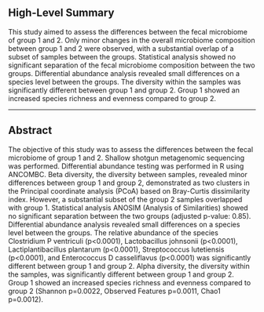 ## High-Level Summary
This study aimed to assess the differences between the fecal microbiome of group 1 and 2. Only minor changes in the overall microbiome composition between group 1 and 2 were observed, with a substantial overlap of a subset of samples between the groups. Statistical analysis showed no significant separation of the fecal microbiome composition between the two groups. Differential abundance analysis revealed small differences on a species level between the groups. The diversity within the samples was significantly different between group 1 and group 2. Group 1 showed an increased species richness and evenness compared to group 2.

---

## Abstract
The objective of this study was to assess the differences between the fecal microbiome of group 1 and 2. Shallow shotgun metagenomic sequencing was performed. Differential abundance testing was performed in R using ANCOMBC. Beta diversity, the diversity between samples, revealed minor differences between group 1 and group 2, demonstrated as two clusters in the Principal coordinate analysis (PCoA) based on Bray-Curtis dissimilarity index. However, a substantial subset of the group 2 samples overlapped with group 1. Statistical analysis ANOSIM (Analysis of Similarities) showed no significant separation between the two groups (adjusted p-value: 0.85). Differential abundance analysis revealed small differences on a species level between the groups. The relative abundance of the species Clostridium P ventriculi (p<0.0001), Lactobacillus johnsonii (p<0.0001), Lactiplantibacillus plantarum (p<0.0001), Streptococcus lutetiensis (p<0.0001), and Enterococcus D casseliflavus (p<0.0001) was significantly different between group 1 and group 2. Alpha diversity, the diversity within the samples, was significantly different between group 1 and group 2. Group 1 showed an increased species richness and evenness compared to group 2 (Shannon p=0.0022, Observed Features p=0.0011, Chao1 p=0.0012).